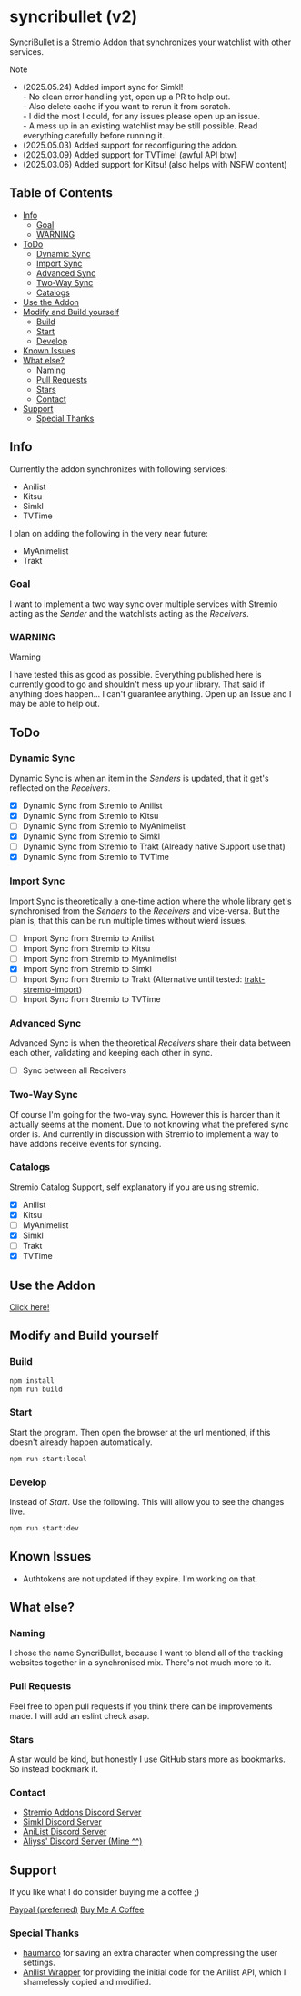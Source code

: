 # syncribullet (v2)
SyncriBullet is a Stremio Addon that synchronizes your watchlist with other services.

> [!NOTE]
> - (2025.05.24) Added import sync for Simkl!<br />
>       - No clean error handling yet, open up a PR to help out.<br />
>       - Also delete cache if you want to rerun it from scratch.<br />
>       - I did the most I could, for any issues please open up an issue.<br />
>       - A mess up in an existing watchlist may be still possible. Read everything carefully before running it.
> - (2025.05.03) Added support for reconfiguring the addon.
> - (2025.03.09) Added support for TVTime! (awful API btw)
> - (2025.03.06) Added support for Kitsu! (also helps with NSFW content)


## Table of Contents
- [Info](#info)
    - [Goal](#goal)
    - [WARNING](#warning)
- [ToDo](#todo)
    - [Dynamic Sync](#dynamic-sync)
    - [Import Sync](#import-sync)
    - [Advanced Sync](#advanced-sync)
    - [Two-Way Sync](#two-way-sync)
    - [Catalogs](#catalogs)
- [Use the Addon](#use-the-addon)
- [Modify and Build yourself](#modify-and-build-yourself)
    - [Build](#build)
    - [Start](#start)
    - [Develop](#develop)
- [Known Issues](#known-issues)
- [What else?](#what-else)
    - [Naming](#naming)
    - [Pull Requests](#pull-requests)
    - [Stars](#stars)
    - [Contact](#contact)
- [Support](#support)
    - [Special Thanks](#special-thanks)


## Info
Currently the addon synchronizes with following services:
- Anilist
- Kitsu
- Simkl
- TVTime

I plan on adding the following in the very near future:
- MyAnimelist
- Trakt

### Goal
I want to implement a two way sync over multiple services with Stremio acting as the _Sender_ and the watchlists acting as the _Receivers_.


### WARNING
> [!WARNING]
> I have tested this as good as possible. Everything published here is currently good to go and shouldn't mess up your library.
> That said if anything does happen... I can't guarantee anything. Open up an Issue and I may be able to help out.

## ToDo

### Dynamic Sync
Dynamic Sync is when an item in the _Senders_ is updated, that it get's reflected on the _Receivers_.

- [X] Dynamic Sync from Stremio to Anilist
- [X] Dynamic Sync from Stremio to Kitsu
- [ ] Dynamic Sync from Stremio to MyAnimelist
- [X] Dynamic Sync from Stremio to Simkl
- [ ] Dynamic Sync from Stremio to Trakt (Already native Support use that)
- [X] Dynamic Sync from Stremio to TVTime

### Import Sync
Import Sync is theoretically a one-time action where the whole library get's synchronised from the _Senders_ to the _Receivers_ and vice-versa. But the plan is, that this can be run multiple times without wierd issues.

- [ ] Import Sync from Stremio to Anilist
- [ ] Import Sync from Stremio to Kitsu
- [ ] Import Sync from Stremio to MyAnimelist
- [x] Import Sync from Stremio to Simkl
- [ ] Import Sync from Stremio to Trakt (Alternative until tested: [trakt-stremio-import](https://github.com/aliyss/trakt-stremio-import))
- [ ] Import Sync from Stremio to TVTime

### Advanced Sync
Advanced Sync is when the theoretical _Receivers_ share their data between each other, validating and keeping each other in sync.

- [ ] Sync between all Receivers

### Two-Way Sync
Of course I'm going for the two-way sync. However this is harder than it actually seems at the moment. Due to not knowing what the prefered sync order is. And currently in discussion with Stremio to implement a way to have addons receive events for syncing.

### Catalogs
Stremio Catalog Support, self explanatory if you are using stremio.

- [X] Anilist
- [X] Kitsu
- [ ] MyAnimelist
- [X] Simkl
- [ ] Trakt
- [X] TVTime

## Use the Addon

[Click here!](https://56bca7d190fc-syncribullet.baby-beamup.club/)

## Modify and Build yourself

### Build

```bash
npm install
npm run build
```

### Start
Start the program. Then open the browser at the url mentioned, if this doesn't already happen automatically.

```bash
npm run start:local
```

### Develop
Instead of _Start_. Use the following. This will allow you to see the changes live.

```bash
npm run start:dev
```

## Known Issues
- Authtokens are not updated if they expire. I'm working on that.

## What else?

### Naming
I chose the name SyncriBullet, because I want to blend all of the tracking websites together in a synchronised mix. There's not much more to it.

### Pull Requests
Feel free to open pull requests if you think there can be improvements made. I will add an eslint check asap.

### Stars
A star would be kind, but honestly I use GitHub stars more as bookmarks. So instead bookmark it.

### Contact
- [Stremio Addons Discord Server](https://discord.gg/zNRf6YF)
- [Simkl Discord Server](https://discord.com/invite/u89XfYn)
- [AniList Discord Server](https://discord.com/invite/TF428cr)
- [Aliyss' Discord Server (Mine ^^)](https://discord.com/invite/zAypMTH)

## Support
If you like what I do consider buying me a coffee ;)

[Paypal (preferred)](https://www.paypal.me/aliyssnow)
[Buy Me A Coffee](https://www.buymeacoffee.com/aliyss)

### Special Thanks
- [haumarco](https://github.com/haumarco) for saving an extra character when compressing the user settings.
- [Anilist Wrapper](https://github.com/Api-Wrappers/anilist-wrapper/) for providing the initial code for the Anilist API, which I shamelessly copied and modified.
